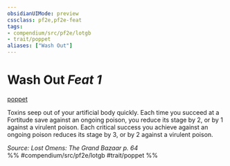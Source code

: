 ```yaml
---
obsidianUIMode: preview
cssclass: pf2e,pf2e-feat
tags:
- compendium/src/pf2e/lotgb
- trait/poppet
aliases: ["Wash Out"]
---
```

# Wash Out  *Feat 1*  
[poppet](/rules/traits/poppet-lotgb.md)  


Toxins seep out of your artificial body quickly. Each time you succeed at a Fortitude save against an ongoing poison, you reduce its stage by 2, or by 1 against a virulent poison. Each critical success you achieve against an ongoing poison reduces its stage by 3, or by 2 against a virulent poison.

*Source: Lost Omens: The Grand Bazaar p. 64*  
%% #compendium/src/pf2e/lotgb #trait/poppet %%